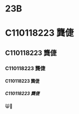 # 23B
# C110118223 龔倢
## C110118223 龔倢
### C110118223 龔倢
#### C110118223 龔倢
##### C110118223 龔倢

😸💌
